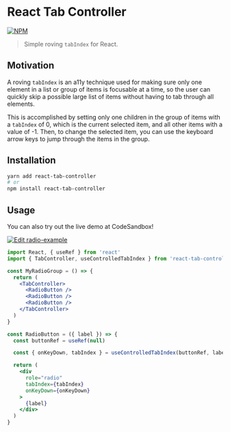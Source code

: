 # React Tab Controller

[![NPM](https://img.shields.io/npm/v/react-tab-controller.svg)](https://www.npmjs.com/package/react-tab-controller)

> Simple roving `tabIndex` for React.

## Motivation

A roving `tabIndex` is an a11y technique used for making sure only one
element in a list or group of items is focusable at a time, so the user
can quickly skip a possible large list of items without having to tab
through all elements.

This is accomplished by setting only one children in the group of items
with a `tabIndex` of 0, which is the current selected item, and all other
items with a value of -1. Then, to change the selected item, you can use
the keyboard arrow keys to jump through the items in the group.

## Installation

```sh
yarn add react-tab-controller
# or
npm install react-tab-controller
```

## Usage

You can also try out the live demo at CodeSandbox!

[![Edit radio-example](https://codesandbox.io/static/img/play-codesandbox.svg)](https://codesandbox.io/s/radioexample-2s9gi?fontsize=14)

```jsx
import React, { useRef } from 'react'
import { TabController, useControlledTabIndex } from 'react-tab-controller'

const MyRadioGroup = () => {
  return (
    <TabController>
      <RadioButton />
      <RadioButton />
      <RadioButton />
    </TabController>
  )
}

const RadioButton = ({ label }) => {
  const buttonRef = useRef(null)

  const { onKeyDown, tabIndex } = useControlledTabIndex(buttonRef, label)

  return (
    <div
      role="radio"
      tabIndex={tabIndex}
      onKeyDown={onKeyDown}
    >
      {label}
    </div>
  )
}
```
